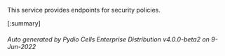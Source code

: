 






This service provides endpoints for security policies.

[:summary]

###### Auto generated by Pydio Cells Enterprise Distribution v4.0.0-beta2 on 9-Jun-2022
